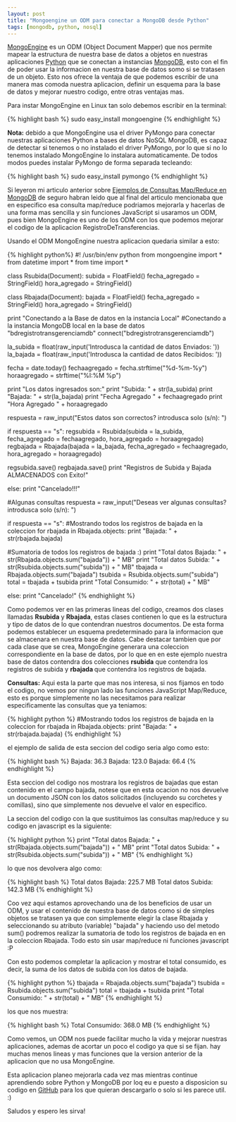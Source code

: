```yaml
---
layout: post
title: "Mongoengine un ODM para conectar a MongoDB desde Python"
tags: [mongodb, python, nosql]
---
```


<a href="http://mongoengine.org/">MongoEngine</a> es un ODM (Object Document Mapper) que nos permite mapear la estructura de nuestra base de datos a objetos en nuestras aplicaciones <a href="http://blog.jam.net.ve/tag/python/">Python</a> que se conectan a instancias <a href="http://blog.jam.net.ve/tag/mongodb/">MongoDB</a>, esto con el fin de poder usar la informacion en nuestra base de datos somo si se tratasen de un objeto. Esto nos ofrece la ventaja de que podemos escribir de una manera mas comoda nuestra aplicacion, definir un esquema para la base de datos y mejorar nuestro codigo, entre otras ventajas mas.

<!-- more -->

Para instar MongoEngine en Linux tan solo debemos escribir en la terminal:

{% highlight bash %}
sudo easy_install mongoengine
{% endhighlight %}

**Nota:** debido a que MongoEngine usa el driver PyMongo para conectar nuestras aplicaciones Python a bases de datos NoSQL MongoDB, es capaz de detectar si tenemos o no instalado el driver PyMongo, por lo que si no lo tenemos instalado MongoEngine lo instalara automaticamente. De todos modos puedes instalar PyMongo de forma separada tecleando:

{% highlight bash %}
sudo easy_install pymongo
{% endhighlight %}

Si leyeron mi articulo anterior sobre <a href="http://blog.jam.net.ve/2011/01/12/ejemplo-de-consulta-mapreduce-en-mongodb/">Ejemplos de Consultas Map/Reduce en MongoDB</a> de seguro habran leido que al final del articulo mencionaba que en especifico esa consulta map/reduce podriamos mejorarla y hacerlas de una forma mas sencilla y sin funciones JavaScript si usaramos un ODM, pues bien MongoEngine es uno de los ODM con los que podemos mejorar el codigo de la aplicacion RegistroDeTransferencias.

Usando el ODM MongoEngine nuestra aplicacion quedaria similar a esto:

{% highlight python%}
#! /usr/bin/env python
from mongoengine import *
from datetime import *
from time import *

class Rsubida(Document):
 subida = FloatField()
 fecha_agregado = StringField()
 hora_agregado = StringField()

class Rbajada(Document):
 bajada = FloatField()
 fecha_agregado = StringField()
 hora_agregado = StringField()

print "Conectando a la Base de datos en la instancia Local"
#Conectando a la instancia MongoDB local en la base de datos "bdregistrotransgerenciamdb"
connect("bdregistrotransgerenciamdb")

la_subida = float(raw_input('Introdusca la cantidad de datos Enviados: '))
la_bajada = float(raw_input('Introdusca la cantidad de datos Recibidos: '))

fecha = date.today()
fechaagregado = fecha.strftime("%d-%m-%y")
horaagregado = strftime("%I:%M %p")

print "Los datos ingresados son:"
print "Subida: " + str(la_subida)
print "Bajada: " + str(la_bajada)
print "Fecha Agregado " + fechaagregado
print "Hora Agregado " + horaagregado

respuesta = raw_input("Estos datos son correctos? introdusca solo (s/n): ")

if respuesta == "s":
 regsubida = Rsubida(subida = la_subida, fecha_agregado = fechaagregado, hora_agregado = horaagregado)
 regbajada = Rbajada(bajada = la_bajada, fecha_agregado = fechaagregado, hora_agregado = horaagregado)

 regsubida.save()
 regbajada.save()
 print "Registros de Subida y Bajada ALMACENADOS con Exito!"

else:
 print "Cancelado!!!"

#Algunas consultas
respuesta = raw_input("Deseas ver algunas consultas? introdusca solo (s/n): ")

if respuesta == "s":
 #Mostrando todos los registros de bajada en la coleccion
 for rbajada in Rbajada.objects:
 print "Bajada: " + str(rbajada.bajada)

 #Sumatoria de todos los registros de bajada :)
 print "Total datos Bajada: " + str(Rbajada.objects.sum("bajada")) + " MB"
 print "Total datos Subida: " + str(Rsubida.objects.sum("subida")) + " MB"
 tbajada = Rbajada.objects.sum("bajada")
 tsubida = Rsubida.objects.sum("subida")
 total = tbajada + tsubida
 print "Total Consumido: " + str(total) + " MB"

else:
 print "Cancelado!"
{% endhighlight %}

Como podemos ver en las primeras lineas del codigo, creamos dos clases llamadas <strong>Rsubida</strong> y <strong>Rbajada</strong>, estas clases contienen lo que es la estructura y tipo de datos de lo que contendran nuestros documentos. De esta forma podemos establecer un esquema predeterminado para la informacion que se almacenara en nuestra base de datos. Cabe destacar tambien que por cada clase que se crea, MongoEngine generara una coleccion correspondiente en la base de datos, por lo que en en este ejemplo nuestra base de datos contendra dos colecciones <strong>rsubida</strong> que contendra los registros de subida y <strong>rbajada </strong>que contendra los registros de bajada.

**Consultas:** Aqui esta la parte que mas nos interesa, si nos fijamos en todo el codigo, no vemos por ningun lado las funciones JavaScript Map/Reduce, esto es porque simplemente no las necesitamos para realizar especificamente las consultas que ya teniamos:


{% highlight python %}
#Mostrando todos los registros de bajada en la coleccion
for rbajada in Rbajada.objects:
  print "Bajada: " + str(rbajada.bajada)
{% endhighlight %}

el ejemplo de salida de esta seccion del codigo seria algo como esto:

{% highlight bash %}
Bajada: 36.3
Bajada: 123.0
Bajada: 66.4
{% endhighlight %}

Esta seccion del codigo nos mostrara los registros de bajadas que estan contenido en el campo bajada, notese que en esta ocacion no nos devuelve un documento JSON con los datos solicitados (incluyendo su corchetes y comillas), sino que simplemente nos devuelve el valor en especifico.

La seccion del codigo con la que sustituimos las consultas map/reduce y su codigo en javascript es la siguiente:

{% highlight python %}
print "Total datos Bajada: " + str(Rbajada.objects.sum("bajada")) + " MB"
 print "Total datos Subida: " + str(Rsubida.objects.sum("subida")) + " MB"
{% endhighlight %}

lo que nos devolvera algo como:

{% highlight bash %}
Total datos Bajada: 225.7 MB
Total datos Subida: 142.3 MB
{% endhighlight %}

Coo vez aqui estamos aprovechando una de los beneficios de usar un ODM, y usar el contenido de nuestra base de datos como si de simples objetos se tratasen ya que con simplemente elegir la clase Rbajada y seleccionando su atributo (variable) "bajada" y haciendo uso del metodo sum() podremos realizar la sumatoria de todo los registros de bajada en en la coleccion Rbajada. Todo esto sin usar map/reduce ni funciones javascript :P

Con esto podemos completar la aplicacion y mostrar el total consumido, es decir, la suma de los datos de subida con los datos de bajada.

{% highlight python %}
tbajada = Rbajada.objects.sum("bajada")
tsubida = Rsubida.objects.sum("subida")
total = tbajada + tsubida
print "Total Consumido: " + str(total) + " MB"
{% endhighlight %}

los que nos muestra:

{% highlight bash %}
Total Consumido: 368.0 MB
{% endhighlight %}

Como vemos, un ODM nos puede facilitar mucho la vida y mejorar nuestras aplicaciones, ademas de acortar un poco el codigo ya que si se fijan. hay muchas menos lineas y mas funciones que la version anterior de la aplicacion que no usa MongoEngine.

Esta aplicacion planeo mejorarla cada vez mas mientras continue aprendiendo sobre Python y MongoDB por loq eu e puesto a disposicion su codigo en <a href="http://github.com/jesuangelm/RegistroDeTransferencias_Mdb_Meng">GitHub</a> para los que quieran descargarlo o solo si les parece util. :)

Saludos y espero les sirva!
